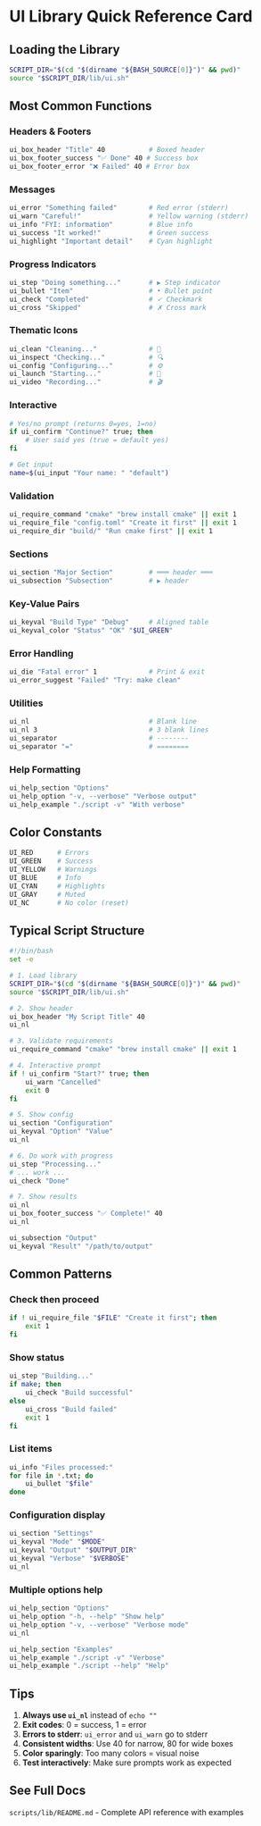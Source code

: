 # UI Library Quick Reference Card

## Loading the Library

```bash
SCRIPT_DIR="$(cd "$(dirname "${BASH_SOURCE[0]}")" && pwd)"
source "$SCRIPT_DIR/lib/ui.sh"
```

## Most Common Functions

### Headers & Footers
```bash
ui_box_header "Title" 40           # Boxed header
ui_box_footer_success "✅ Done" 40 # Success box
ui_box_footer_error "❌ Failed" 40 # Error box
```

### Messages
```bash
ui_error "Something failed"        # Red error (stderr)
ui_warn "Careful!"                 # Yellow warning (stderr)
ui_info "FYI: information"         # Blue info
ui_success "It worked!"            # Green success
ui_highlight "Important detail"    # Cyan highlight
```

### Progress Indicators
```bash
ui_step "Doing something..."       # ▶️ Step indicator
ui_bullet "Item"                   # • Bullet point
ui_check "Completed"               # ✓ Checkmark
ui_cross "Skipped"                 # ✗ Cross mark
```

### Thematic Icons
```bash
ui_clean "Cleaning..."             # 🧹
ui_inspect "Checking..."           # 🔍
ui_config "Configuring..."         # ⚙️
ui_launch "Starting..."            # 🚀
ui_video "Recording..."            # 🎬
```

### Interactive
```bash
# Yes/no prompt (returns 0=yes, 1=no)
if ui_confirm "Continue?" true; then
    # User said yes (true = default yes)
fi

# Get input
name=$(ui_input "Your name: " "default")
```

### Validation
```bash
ui_require_command "cmake" "brew install cmake" || exit 1
ui_require_file "config.toml" "Create it first" || exit 1
ui_require_dir "build/" "Run cmake first" || exit 1
```

### Sections
```bash
ui_section "Major Section"         # ═══ header ═══
ui_subsection "Subsection"         # ▶ header
```

### Key-Value Pairs
```bash
ui_keyval "Build Type" "Debug"     # Aligned table
ui_keyval_color "Status" "OK" "$UI_GREEN"
```

### Error Handling
```bash
ui_die "Fatal error" 1             # Print & exit
ui_error_suggest "Failed" "Try: make clean"
```

### Utilities
```bash
ui_nl                              # Blank line
ui_nl 3                            # 3 blank lines
ui_separator                       # --------
ui_separator "="                   # ========
```

### Help Formatting
```bash
ui_help_section "Options"
ui_help_option "-v, --verbose" "Verbose output"
ui_help_example "./script -v" "With verbose"
```

## Color Constants

```bash
UI_RED      # Errors
UI_GREEN    # Success
UI_YELLOW   # Warnings
UI_BLUE     # Info
UI_CYAN     # Highlights
UI_GRAY     # Muted
UI_NC       # No color (reset)
```

## Typical Script Structure

```bash
#!/bin/bash
set -e

# 1. Load library
SCRIPT_DIR="$(cd "$(dirname "${BASH_SOURCE[0]}")" && pwd)"
source "$SCRIPT_DIR/lib/ui.sh"

# 2. Show header
ui_box_header "My Script Title" 40
ui_nl

# 3. Validate requirements
ui_require_command "cmake" "brew install cmake" || exit 1

# 4. Interactive prompt
if ! ui_confirm "Start?" true; then
    ui_warn "Cancelled"
    exit 0
fi

# 5. Show config
ui_section "Configuration"
ui_keyval "Option" "Value"
ui_nl

# 6. Do work with progress
ui_step "Processing..."
# ... work ...
ui_check "Done"

# 7. Show results
ui_nl
ui_box_footer_success "✅ Complete!" 40
ui_nl

ui_subsection "Output"
ui_keyval "Result" "/path/to/output"
```

## Common Patterns

### Check then proceed
```bash
if ! ui_require_file "$FILE" "Create it first"; then
    exit 1
fi
```

### Show status
```bash
ui_step "Building..."
if make; then
    ui_check "Build successful"
else
    ui_cross "Build failed"
    exit 1
fi
```

### List items
```bash
ui_info "Files processed:"
for file in *.txt; do
    ui_bullet "$file"
done
```

### Configuration display
```bash
ui_section "Settings"
ui_keyval "Mode" "$MODE"
ui_keyval "Output" "$OUTPUT_DIR"
ui_keyval "Verbose" "$VERBOSE"
ui_nl
```

### Multiple options help
```bash
ui_help_section "Options"
ui_help_option "-h, --help" "Show help"
ui_help_option "-v, --verbose" "Verbose mode"
ui_nl

ui_help_section "Examples"
ui_help_example "./script -v" "Verbose"
ui_help_example "./script --help" "Help"
```

## Tips

1. **Always use `ui_nl`** instead of `echo ""`
2. **Exit codes**: 0 = success, 1 = error
3. **Errors to stderr**: `ui_error` and `ui_warn` go to stderr
4. **Consistent widths**: Use 40 for narrow, 80 for wide boxes
5. **Color sparingly**: Too many colors = visual noise
6. **Test interactively**: Make sure prompts work as expected

## See Full Docs

`scripts/lib/README.md` - Complete API reference with examples
